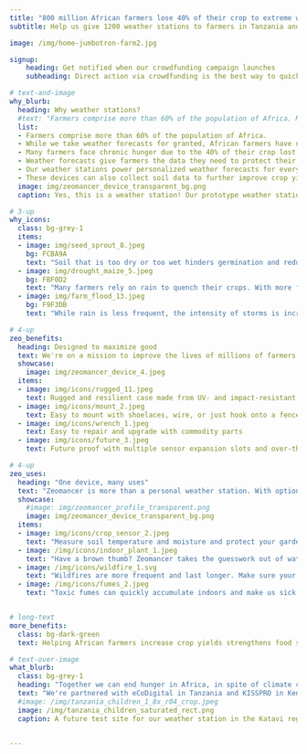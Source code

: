 ```yaml
---
title: "800 million African farmers lose 40% of their crop to extreme weather"
subtitle: Help us give 1200 weather stations to farmers in Tanzania and Kenya so they can protect their crops and increase their food security.

image: /img/home-jumbotron-farm2.jpg

signup:
    heading: Get notified when our crowdfunding campaign launches
    subheading: Direct action via crowdfunding is the best way to quickly get devices into the hands of farmers. Show your support by subscribing to our newsletter and joining us on our journey!

# text-and-image
why_blurb:
  heading: Why weather stations?
  #text: "Farmers comprise more than 60% of the population of Africa. Many farmers face chronic hunger due to the 40% of their crop lost to bad weather and climate change. Weather forecasts give farmers the data they need to protect their crops and increase their food security. Our weather stations power personalized weather forecasts for every farmer to combat hunger."
  list: 
  - Farmers comprise more than 60% of the population of Africa.
  - While we take weather forecasts for granted, African farmers have no access to weather forecasts.
  - Many farmers face chronic hunger due to the 40% of their crop lost to bad weather and climate change.
  - Weather forecasts give farmers the data they need to protect their crops and increase their food security.
  - Our weather stations power personalized weather forecasts for every farmer to combat hunger.
  - These devices can also collect soil data to further improve crop yields, helping farmers break free from poverty.
  image: img/zeomancer_device_transparent_bg.png
  caption: Yes, this is a weather station! Our prototype weather station (and sensor device) is super small and comes packed with a battery, an integrated solar panel, WiFi, and many clever mounting options.

# 3-up
why_icons:
  class: bg-grey-1
  items:
  - image: img/seed_sprout_8.jpeg
    bg: FCBA9A
    text: "Soil that is too dry or too wet hinders germination and reduces yields. With weather forecasts, farmers can sow seeds at the right time to maximize yields."
  - image: img/drought_maize_5.jpeg
    bg: FBF0D2
    text: "Many farmers rely on rain to quench their crops. With more frequent and longer dry spells, farmers need to know how long they need to wait for rain."
  - image: img/farm_flood_13.jpeg
    bg: F9F3DB
    text: "While rain is less frequent, the intensity of storms is increasing. Farmers need to protect against floods and other water events."

# 4-up
zeo_benefits:
  heading: Designed to maximize good
  text: We're on a mission to improve the lives of millions of farmers. To do that, our tiny weather stations are cheap, easy to use, and last years, even with limited infrastructure.
  showcase:
    image: img/zeomancer_device_4.jpeg
  items:
  - image: img/icons/rugged_11.jpeg
    text: Rugged and resilient case made from UV- and impact-resistant ABS
  - image: img/icons/mount_2.jpeg
    text: Easy to mount with shoelaces, wire, or just hook onto a fence
  - image: img/icons/wrench_1.jpeg
    text: Easy to repair and upgrade with commodity parts
  - image: img/icons/future_3.jpeg
    text: Future proof with multiple sensor expansion slots and over-the-air firmware updates

# 4-up
zeo_uses:
  heading: "One device, many uses"
  text: "Zeomancer is more than a personal weather station. With optional sensors, it can monitor soil conditions in your garden, monitor your indoor or outdoor air quality, and more!"
  showcase:
    #image: img/zeomancer_profile_transparent.png
    image: img/zeomancer_device_transparent_bg.png
  items:
  - image: img/icons/crop_sensor_2.jpeg
    text: "Measure soil temperature and moisture and protect your garden from drought and rot."
  - image: /img/icons/indoor_plant_1.jpeg
    text: "Have a brown thumb? Zeomancer takes the guesswork out of watering so your plants stay healthy and vibrant."
  - image: /img/icons/wildfire_1.svg
    text: "Wildfires are more frequent and last longer. Make sure your indoor environment stays smoke free."
  - image: /img/icons/fumes_2.jpeg
    text: "Toxic fumes can quickly accumulate indoors and make us sick. Zeomancer can monitor your air quality and help you improve your indoor air quality."


# long-text
more_benefits:
  class: bg-dark-green
  text: Helping African farmers increase crop yields strengthens food security globally. Higher productivity means more food at lower prices, which benefits everyone.

# text-over-image
what_blurb:
  class: bg-grey-1
  heading: "Together we can end hunger in Africa, in spite of climate change"
  text: "We're partnered with eCoDigital in Tanzania and KISSPRO in Kenya to give 1200 devices to farmers this year and even more next year. Help us reach all of these farmers by supporting our upcoming crowdfunding campaign."
  #image: /img/tanzania_children_1_8x_r04_crop.jpeg
  image: /img/tanzania_children_saturated_rect.png
  caption: A future test site for our weather station in the Katavi region of Tanzania. Most farmers do not have machinery or irrigation, let alone weather forecasts. Photo courtesy Abdala Liingilie.


---
```


